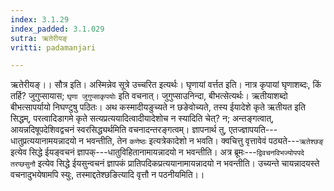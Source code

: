 ```yaml
---
index: 3.1.29
index_padded: 3.1.029
sutra: ऋतेरीयङ्
vritti: padamanjari

---
```

ऋतेरीयङ्।। सौत्र इति। अस्मिन्नेव सूत्रे उच्चरित इत्यर्थः। घृणायां वर्त्तत इति। नात्र कृपायां घृणाशब्दः, किं तर्हि? जुगुप्सायास; `घृणा जुगुप्साकृपयोः` इति वचनात्। जुगुप्साउनिन्दा, बीभत्सेत्यर्थः। ऋतीयाशब्दो बीभत्सापर्यायो निघण्टुषु पठितः। अथ कस्मादीयङुच्यते न छङेवोच्यते, तस्य ईयादेशे कृते ऋतीयत इति सिद्धम्, परत्वादिडागमे कृते सत्यप्रत्ययादित्वादीयादेशोच न स्यादिति चेत्? न; अन्तङ्गत्वात्, आयन्नदिषूपदेशिवद्वचनं स्वरसिद्ध्यर्थमिति वचनादन्तरङ्गत्वम्। ज्ञापनार्थ तु, एतज्ज्ञापयति---धातुप्रत्ययानामयन्नादयो न भवन्तीति, तेन `कणेष्ठः` इत्यत्रेकादेशो न भवति। क्वचित्तु वृत्तावेवं पठ्यते---`ऋतेश्छङ्` इत्येव सिद्धे ईयङ्वचनं ज्ञापक्---धातुविहितानामायन्नादयो न भवन्तीति। अत्र ब्रूमः---`द्विवचनविभज्योपपदे तरप्छसुनौ` इत्येव सिद्धे ईयसुन्वचनं ज्ञापकं प्रातिपदिकप्रत्ययानामायन्नादयो न भवन्तीति। उच्यन्ते चायन्नादयस्ते वचनादुभयेषामपि स्युः, तस्माद्दतेश्छङित्यादि वृत्तौ न पठनीयमिति।।
